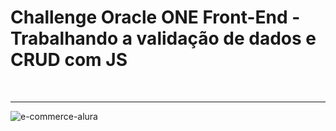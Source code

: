 <h1>Challenge Oracle ONE Front-End - Trabalhando a validação de dados e CRUD com JS</h1>
<br>
<hr>

![e-commerce-alura](https://user-images.githubusercontent.com/97696243/183267486-49fc329c-1d3c-4301-be2c-10c7e672f384.jpg)
